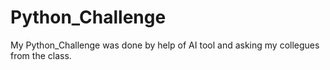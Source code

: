 # Python_Challenge
My Python_Challenge was done by help of AI tool and asking my collegues from the class. 
